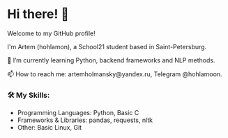 <!DOCTYPE html>
<html lang="en">
<head>
    <meta charset="UTF-8">
    <meta name="viewport" content="width=device-width, initial-scale=1.0">
    
</head>
<body>
    <div class="container">
        <h1>Hi there! 👋</h1>
        <p>Welcome to my GitHub profile!</p>
        <p>I'm Artem (hohlamon), a School21 student based in Saint-Petersburg.</p>
        <p>🌱 I’m currently learning Python, backend frameworks and NLP methods.</p>
        <p>📫 How to reach me: artemholmansky@yandex.ru, Telegram @hohlamoon.</p>
        <h3>🛠️ My Skills:</h3>
        <ul>
            <li>Programming Languages: Python, Basic C</li>
            <li>Frameworks & Libraries: pandas, requests, nltk</li>
            <li>Other: Basic Linux, Git</li>
            <!-- Add more items as needed -->
        </ul>
    </div>
</body>
</html>

<!--
**hohlamon/hohlamon** is a ✨ _special_ ✨ repository because its `README.md` (this file) appears on your GitHub profile.

Here are some ideas to get you started:

- 🔭 I’m currently working on ...
- 🌱 I’m currently learning ...
- 👯 I’m looking to collaborate on ...
- 🤔 I’m looking for help with ...
- 💬 Ask me about ...
- 📫 How to reach me: ...
- 😄 Pronouns: ...
- ⚡ Fun fact: ...
-->
